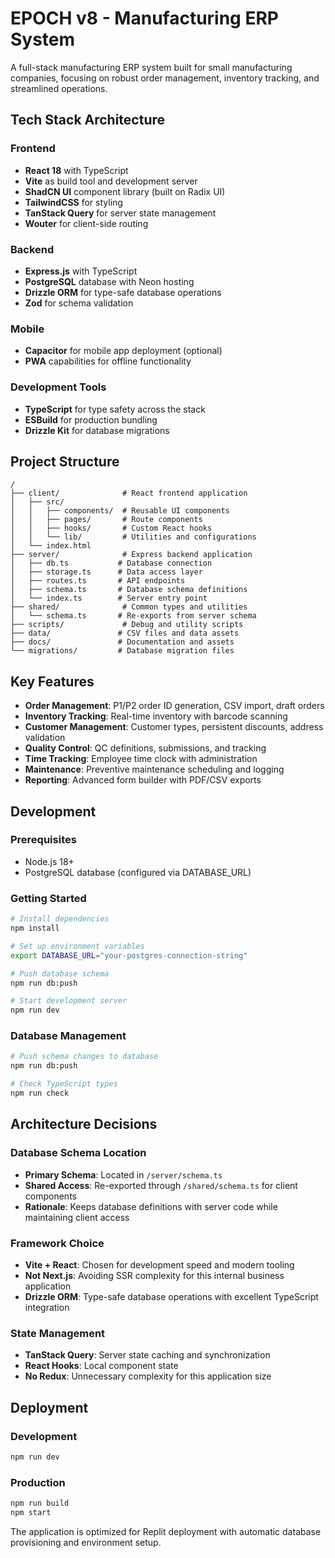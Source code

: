 # EPOCH v8 - Manufacturing ERP System

A full-stack manufacturing ERP system built for small manufacturing companies, focusing on robust order management, inventory tracking, and streamlined operations.

## Tech Stack Architecture

### Frontend
- **React 18** with TypeScript
- **Vite** as build tool and development server
- **ShadCN UI** component library (built on Radix UI)
- **TailwindCSS** for styling
- **TanStack Query** for server state management
- **Wouter** for client-side routing

### Backend
- **Express.js** with TypeScript
- **PostgreSQL** database with Neon hosting
- **Drizzle ORM** for type-safe database operations
- **Zod** for schema validation

### Mobile
- **Capacitor** for mobile app deployment (optional)
- **PWA** capabilities for offline functionality

### Development Tools
- **TypeScript** for type safety across the stack
- **ESBuild** for production bundling
- **Drizzle Kit** for database migrations

## Project Structure

```
/
├── client/              # React frontend application
│   ├── src/
│   │   ├── components/  # Reusable UI components
│   │   ├── pages/       # Route components
│   │   ├── hooks/       # Custom React hooks
│   │   └── lib/         # Utilities and configurations
│   └── index.html
├── server/              # Express backend application
│   ├── db.ts           # Database connection
│   ├── storage.ts      # Data access layer
│   ├── routes.ts       # API endpoints
│   ├── schema.ts       # Database schema definitions
│   └── index.ts        # Server entry point
├── shared/              # Common types and utilities
│   └── schema.ts       # Re-exports from server schema
├── scripts/             # Debug and utility scripts
├── data/               # CSV files and data assets
├── docs/               # Documentation and assets
└── migrations/         # Database migration files
```

## Key Features

- **Order Management**: P1/P2 order ID generation, CSV import, draft orders
- **Inventory Tracking**: Real-time inventory with barcode scanning
- **Customer Management**: Customer types, persistent discounts, address validation
- **Quality Control**: QC definitions, submissions, and tracking
- **Time Tracking**: Employee time clock with administration
- **Maintenance**: Preventive maintenance scheduling and logging
- **Reporting**: Advanced form builder with PDF/CSV exports

## Development

### Prerequisites
- Node.js 18+
- PostgreSQL database (configured via DATABASE_URL)

### Getting Started
```bash
# Install dependencies
npm install

# Set up environment variables
export DATABASE_URL="your-postgres-connection-string"

# Push database schema
npm run db:push

# Start development server
npm run dev
```

### Database Management
```bash
# Push schema changes to database
npm run db:push

# Check TypeScript types
npm run check
```

## Architecture Decisions

### Database Schema Location
- **Primary Schema**: Located in `/server/schema.ts`
- **Shared Access**: Re-exported through `/shared/schema.ts` for client components
- **Rationale**: Keeps database definitions with server code while maintaining client access

### Framework Choice
- **Vite + React**: Chosen for development speed and modern tooling
- **Not Next.js**: Avoiding SSR complexity for this internal business application
- **Drizzle ORM**: Type-safe database operations with excellent TypeScript integration

### State Management
- **TanStack Query**: Server state caching and synchronization
- **React Hooks**: Local component state
- **No Redux**: Unnecessary complexity for this application size

## Deployment

### Development
```bash
npm run dev
```

### Production
```bash
npm run build
npm start
```

The application is optimized for Replit deployment with automatic database provisioning and environment setup.
